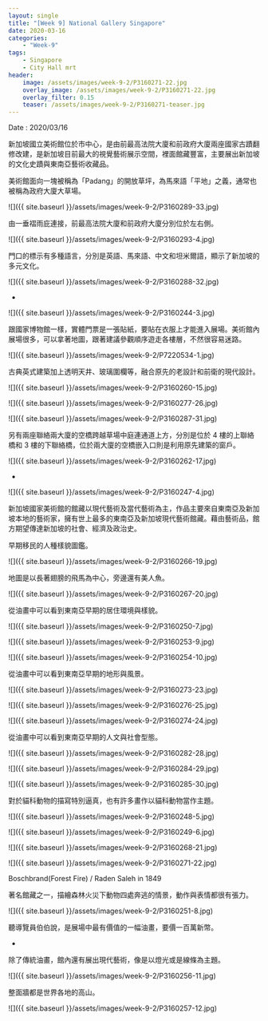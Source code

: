 ```yaml
---
layout: single
title: "[Week 9] National Gallery Singapore"
date: 2020-03-16
categories:
    - "Week-9"
tags:
    - Singapore
    - City Hall mrt
header:
    image: /assets/images/week-9-2/P3160271-22.jpg
    overlay_image: /assets/images/week-9-2/P3160271-22.jpg
    overlay_filter: 0.15
    teaser: /assets/images/week-9-2/P3160271-teaser.jpg
---
```


Date : 2020/03/16

新加坡國立美術館位於市中心，是由前最高法院大廈和前政府大廈兩座國家古蹟翻修改建，是新加坡目前最大的視覺藝術展示空間，裡面館藏豐富，主要展出新加坡的文化史蹟與東南亞藝術收藏品。

美術館面向一塊被稱為「Padang」的開放草坪，為馬來語「平地」之義，通常也被稱為政府大廈大草場。

![]({{ site.baseurl }}/assets/images/week-9-2/P3160289-33.jpg)

由一垂褶雨庇連接，前最高法院大廈和前政府大廈分別位於左右側。

![]({{ site.baseurl }}/assets/images/week-9-2/P3160293-4.jpg)

門口的標示有多種語言，分別是英語、馬來語、中文和坦米爾語，顯示了新加坡的多元文化。

![]({{ site.baseurl }}/assets/images/week-9-2/P3160288-32.jpg)

-

![]({{ site.baseurl }}/assets/images/week-9-2/P3160244-3.jpg)

跟國家博物館一樣，實體門票是一張貼紙，要貼在衣服上才能進入展場。美術館內展場很多，可以拿著地圖，跟著建議參觀順序遊走各樓層，不然很容易迷路。

![]({{ site.baseurl }}/assets/images/week-9-2/P7220534-1.jpg)

古典英式建築加上透明天井、玻璃圍欄等，融合原先的老設計和前衛的現代設計。

![]({{ site.baseurl }}/assets/images/week-9-2/P3160260-15.jpg)

![]({{ site.baseurl }}/assets/images/week-9-2/P3160277-26.jpg)

![]({{ site.baseurl }}/assets/images/week-9-2/P3160287-31.jpg)

另有兩座聯絡兩大廈的空橋跨越草場中庭連通道上方，分別是位於 4 樓的上聯絡橋和 3 樓的下聯絡橋，位於兩大廈的空橋嵌入口則是利用原先建築的窗戶。

![]({{ site.baseurl }}/assets/images/week-9-2/P3160262-17.jpg)

-

![]({{ site.baseurl }}/assets/images/week-9-2/P3160247-4.jpg)

新加坡國家美術館的館藏以現代藝術及當代藝術為主，作品主要來自東南亞及新加坡本地的藝術家，擁有世上最多的東南亞及新加坡現代藝術館藏。藉由藝術品，館方期望傳達新加坡的社會、經濟及政治史。

早期移民的人種樣貌圖鑑。

![]({{ site.baseurl }}/assets/images/week-9-2/P3160266-19.jpg)

地圖是以長著翅膀的飛馬為中心，旁邊還有美人魚。

![]({{ site.baseurl }}/assets/images/week-9-2/P3160267-20.jpg)

從油畫中可以看到東南亞早期的居住環境與樣貌。

![]({{ site.baseurl }}/assets/images/week-9-2/P3160250-7.jpg)

![]({{ site.baseurl }}/assets/images/week-9-2/P3160253-9.jpg)

![]({{ site.baseurl }}/assets/images/week-9-2/P3160254-10.jpg)

從油畫中可以看到東南亞早期的地形與風景。

![]({{ site.baseurl }}/assets/images/week-9-2/P3160273-23.jpg)

![]({{ site.baseurl }}/assets/images/week-9-2/P3160276-25.jpg)

![]({{ site.baseurl }}/assets/images/week-9-2/P3160274-24.jpg)

從油畫中可以看到東南亞早期的人文與社會型態。

![]({{ site.baseurl }}/assets/images/week-9-2/P3160282-28.jpg)

![]({{ site.baseurl }}/assets/images/week-9-2/P3160284-29.jpg)

![]({{ site.baseurl }}/assets/images/week-9-2/P3160285-30.jpg)

對於貓科動物的描寫特別逼真，也有許多畫作以貓科動物當作主題。

![]({{ site.baseurl }}/assets/images/week-9-2/P3160248-5.jpg)

![]({{ site.baseurl }}/assets/images/week-9-2/P3160249-6.jpg)

![]({{ site.baseurl }}/assets/images/week-9-2/P3160268-21.jpg)

![]({{ site.baseurl }}/assets/images/week-9-2/P3160271-22.jpg)

Boschbrand(Forest Fire) / Raden Saleh in 1849

著名館藏之一，描繪森林火災下動物四處奔逃的情景，動作與表情都很有張力。

![]({{ site.baseurl }}/assets/images/week-9-2/P3160251-8.jpg)

聽導覽員伯伯說，是展場中最有價值的一幅油畫，要價一百萬新幣。

-

除了傳統油畫，館內還有展出現代藝術，像是以燈光或是線條為主題。

![]({{ site.baseurl }}/assets/images/week-9-2/P3160256-11.jpg)

整面牆都是世界各地的高山。

![]({{ site.baseurl }}/assets/images/week-9-2/P3160257-12.jpg)
